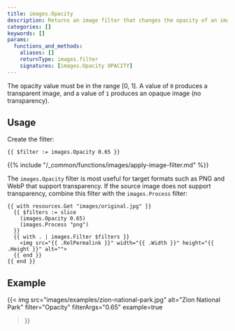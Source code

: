 ```yaml
---
title: images.Opacity
description: Returns an image filter that changes the opacity of an image.
categories: []
keywords: []
params:
  functions_and_methods:
    aliases: []
    returnType: images.filter
    signatures: [images.Opacity OPACITY]
---
```


The opacity value must be in the range [0, 1]. A value of `0` produces a transparent image, and a value of `1` produces an opaque image (no transparency).

## Usage

Create the filter:

```go-html-template
{{ $filter := images.Opacity 0.65 }}
```

{{% include "/_common/functions/images/apply-image-filter.md" %}}

The `images.Opacity` filter is most useful for target formats such as PNG and WebP that support transparency. If the source image does not support transparency, combine this filter with the `images.Process` filter:

```go-html-template
{{ with resources.Get "images/original.jpg" }}
  {{ $filters := slice
    (images.Opacity 0.65)
    (images.Process "png")
  }}
  {{ with . | images.Filter $filters }}
    <img src="{{ .RelPermalink }}" width="{{ .Width }}" height="{{ .Height }}" alt="">
  {{ end }}
{{ end }}
```

## Example

{{< img
  src="images/examples/zion-national-park.jpg"
  alt="Zion National Park"
  filter="Opacity"
  filterArgs="0.65"
  example=true
>}}
